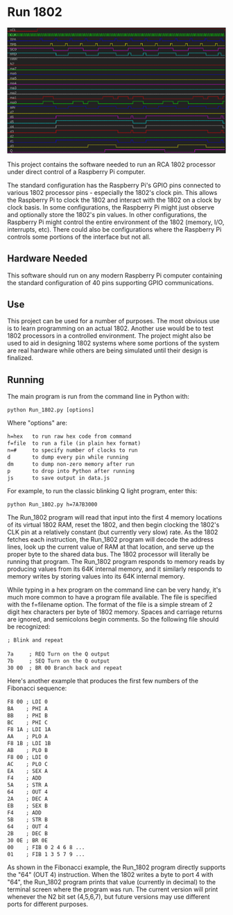 # Run 1802

![Screen Shot](/docs/images/Run_1802.png?raw=true "Timing Diagram")

This project contains the software needed to run an RCA 1802 processor under direct control of a Raspberry Pi computer.

The standard configuration has the Raspberry Pi's GPIO pins connected to various 1802 processor pins - especially the 1802's clock pin. This allows the Raspberry Pi to clock the 1802 and interact with the 1802 on a clock by clock basis. In some configurations, the Raspberry Pi might just observe and optionally store the 1802's pin values. In other configurations, the Raspberry Pi might control the entire environment of the 1802 (memory, I/O, interrupts, etc). There could also be configurations where the Raspberry Pi controls some portions of the interface but not all.

## Hardware Needed

This software should run on any modern Raspberry Pi computer containing the standard configuration of 40 pins supporting GPIO communications. 

## Use
This project can be used for a number of purposes. The most obvious use is to learn programming on an actual 1802. Another use would be to test 1802 processors in a controlled environment. The project might also be used to aid in designing 1802 systems where some portions of the system are real hardware while others are being simulated until their design is finalized.

## Running
The main program is run from the command line in Python with:

    python Run_1802.py [options]

Where "options" are:

    h=hex   to run raw hex code from command
    f=file  to run a file (in plain hex format)
    n=#     to specify number of clocks to run
    d       to dump every pin while running
    dm      to dump non-zero memory after run
    p       to drop into Python after running
    js      to save output in data.js

For example, to run the classic blinking Q light program, enter this:

    python Run_1802.py h=7A7B3000

The Run_1802 program will read that input into the first 4 memory locations of its virtual 1802 RAM, reset the 1802, and then begin clocking the 1802's CLK pin at a relatively constant (but currently very slow) rate. As the 1802 fetches each instruction, the Run_1802 program will decode the address lines, look up the current value of RAM at that location, and serve up the proper byte to the shared data bus. The 1802 processor will literally be running that program. The Run_1802 program responds to memory reads by producing values from its 64K internal memory, and it similarly responds to memory writes by storing values into its 64K internal memory.

While typing in a hex program on the command line can be very handy, it's much more common to have a program file available. The file is specified with the f=filename option. The format of the file is a simple stream of 2 digit hex characters per byte of 1802 memory. Spaces and carriage returns are ignored, and semicolons begin comments. So the following file should be recognized:

    ; Blink and repeat
    
    7a     ; REQ Turn on the Q output
    7b     ; SEQ Turn on the Q output
    30 00  ; BR 00 Branch back and repeat

Here's another example that produces the first few numbers of the Fibonacci sequence:

    F8 00 ; LDI 0
    BA    ; PHI A
    BB    ; PHI B
    BC    ; PHI C
    F8 1A ; LDI 1A
    AA    ; PLO A
    F8 1B ; LDI 1B
    AB    ; PLO B
    F8 00 ; LDI 0
    AC    ; PLO C
    EA    ; SEX A
    F4    ; ADD
    5A    ; STR A
    64    ; OUT 4
    2A    ; DEC A
    EB    ; SEX B
    F4    ; ADD
    5B    ; STR B
    64    ; OUT 4
    2B    ; DEC B
    30 0E ; BR 0E
    00    ; FIB 0 2 4 6 8 ...
    01    ; FIB 1 3 5 7 9 ...

As shown in the Fibonacci example, the Run_1802 program directly supports the "64" (OUT 4) instruction. When the 1802 writes a byte to port 4 with "64", the Run_1802 program prints that value (currently in decimal) to the terminal screen where the program was run. The current version will print whenever the N2 bit set (4,5,6,7), but future versions may use different ports for different purposes.

